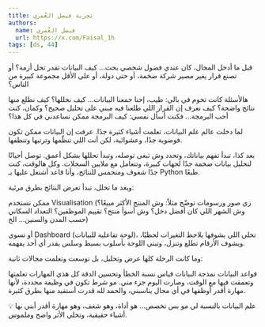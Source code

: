 ```yaml
---
title: تجربة فيصل العُمري
authors:
  name: فيصل العُمري
  url: https://x.com/Faisal_1h
tags: [ds, 44]
---
```


قبل ما أدخل المجال، كان عندي فضول شخصي بحت...
كيف البيانات تقدر تحل أزمة؟ أو تصنع قرار يغير مصير شركة ضخمة، أو حتى دولة، أو على الأقل مجموعة كبيرة من الناس؟
<!-- truncate -->

هالأسئلة كانت تحوم في بالي:
طيب، إحنا جمعنا البيانات… كيف نحللها؟
كيف نطلع منها نتائج واضحة؟
كيف نعرف إن القرار اللي طلعنا فيه مبني على تحليل صحيح؟
وكمان، كنت أحب البرمجة… فكنت أسأل نفسي: كيف البرمجة ممكن تساعدني في كل هذا؟

لما دخلت عالم علم البيانات، تعلمت أشياء كثيرة جدًا.
عرفت إن البيانات ممكن تكون فوضوية جدًا، وعشوائية، لكن أنت اللي تنظّمها وترتبها وتنظفها.

بعد كذا، تبدأ تفهم بياناتك، وتحدد وش تبغى توصله، وتبدأ تحللها بشكل أعمق.
توصل أحيانًا لتحليل بيانات ضخمة جدًا لجهات كبيرة، وتتعامل مع ملايين السجلات.
وكل هالوقت، كنت جدًا شغوف ومتحمس للنتائج، وأنا قاعد أشتغل عليها بـ Python طبعًا.

وبعد ما تحلل، تبدأ تعرض النتائج بطرق مرئية:

ممكن تستخدم Visualisation (زي صور ورسومات توضّح مثلاً: وش المنتج الأكثر مبيعًا؟ وش الشهر اللي كان أفضل دخل؟ وش أسوأ منتج؟ تقييم الموظفين؟ التعداد السكاني حسب المدن والسنين… الخ)

أو تسوي Dashboard (لوحة تفاعلية للبيانات)، تخلي اللي يشوفها يلاحظ التغيرات لحظيًا، ويشوف الأرقام تطلع وتنزل، وتبني اللوحة بأسلوب بسيط وسلس يقدر أي أحد يفهمه.

وما كانت الرحلة كلها عرض وتحليل، بل توسعت وتعلمت مجالات ثانية:

قواعد البيانات
نمذجة البيانات
قياس نسبة الخطأ وتحسين الدقة
كل هذي المهارات تعلمتها وتعمقت فيها مع الوقت، وصارت اليوم جزء مني.
مو شرط تكون في وظيفة محددة، لأنها مهارة أقدر أوظفها في أي مجال يناسبني، والحمد لله قدرت أستفيد منها بطرق كثيرة.

💡 علم البيانات بالنسبة لي مو بس تخصص... هو أداة، وهو شغف، وهو مهارة أقدر أبني بها أشياء حقيقية، وتخلي الأثر واضح وملموس.
